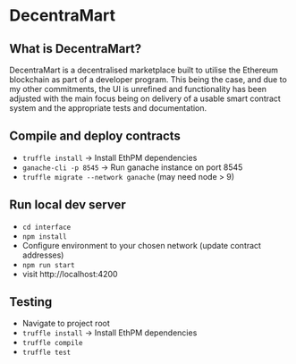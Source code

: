 # DecentraMart

## What is DecentraMart?
DecentraMart is a decentralised marketplace built to utilise the Ethereum blockchain as part of a developer program.
This being the case, and due to my other commitments, the UI is unrefined and functionality has been adjusted
with the main focus being on delivery of a usable smart contract system and the appropriate tests and documentation. 

## Compile and deploy contracts
 - `truffle install` -> Install EthPM dependencies
 - `ganache-cli -p 8545` -> Run ganache instance on port 8545
 - `truffle migrate --network ganache` (may need node > 9)

## Run local dev server
 - `cd interface`
 - `npm install`
 - Configure environment to your chosen network (update contract addresses)
 - `npm run start`
 - visit http://localhost:4200

 ## Testing
 - Navigate to project root
 - `truffle install` -> Install EthPM dependencies
 - `truffle compile`
 - `truffle test`

